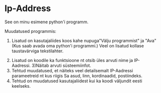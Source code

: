 # Ip-Address
See on minu esimene python'i programm.

Muudatused programmis:
1. Lisatud on kasutajaliides koos kahe nupuga"Välju programmist" ja "Ava"(Kus saab avada oma python'i programmi.) Veel on lisatud kollase taustavärviga tekstilahter.
2) Lisatud on koodile ka funktsioone nt otsib üles arvuti nime ja IP-Aadressi.
3)Näitab arvuti süsteemiinfot.
4) Tehtud muudatused, et näiteks veel detailsemalt IP-Aadressi parameetreid nt kus riigis Sa asud, linn, kordinaadid, postiindeks.
5) Tehtud on muudatused kasutajaliidest kui ka koodi väljundit eesti keelseks.
